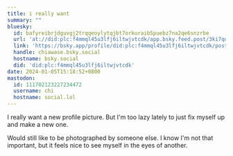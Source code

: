 ```yaml
---
title: i really want
summary: ""
bluesky:
  id: bafyreibrjdguvgj2trqqeoylytqjbt7orkuraib5puebz7na2qe6snzrbe
  url: 'at://did:plc:f4mmql45u3lfj6iltwjvtcdk/app.bsky.feed.post/3ki7qoomovq2o'
  link: 'https://bsky.app/profile/did:plc:f4mmql45u3lfj6iltwjvtcdk/post/3ki7qoomovq2o'
  handle: chiawase.bsky.social
  hostname: bsky.social
  did: 'did:plc:f4mmql45u3lfj6iltwjvtcdk'
date: 2024-01-05T15:18:52+0800
mastodon:
  id: 111702123227234472
  username: chi
  hostname: social.lol
---
```


I really want a new profile picture. But I'm too lazy lately to just fix myself up and make a new one.

Would still like to be photographed by someone else. I know I'm not that important, but it feels nice to see myself in the eyes of another.

